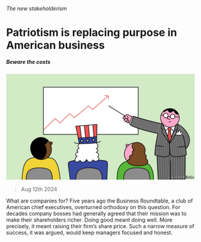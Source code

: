 ###### The new stakeholderism

# Patriotism is replacing purpose in American business 

##### Beware the costs 

![image](images/20240817_WBD001.jpg) 

> Aug 12th 2024 

What are companies for? Five years ago the Business Roundtable, a club of American chief executives, overturned orthodoxy on this question. For decades company bosses had generally agreed that their mission was to make their shareholders richer. Doing good meant doing well. More precisely, it meant raising their firm’s share price. Such a narrow measure of success, it was argued, would keep managers focused and honest.


